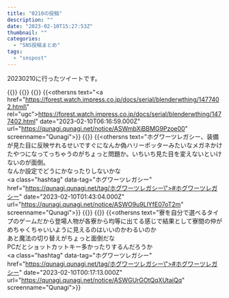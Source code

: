 ```yaml
---
title: "0210の投稿"
description: ""
date: "2023-02-10T15:27:53Z"
thumbnail: ""
categories:
  - "SNS投稿まとめ"
tags:
  - "snspost"
---
```

20230210に行ったツイートです。
<!--more-->
{{<othersns text="奏章プロローグDone<br/>さっさと終わって欲しい気持ちと当たったものに全力ベットして作品を出し続けて欲しい気持ちと" date="2023-02-10T10:13:43.000Z" url="https://qunagi.qunagi.net/notice/ASX7jPNGA8H6ukcfRY" screenname="Qunagi">}}
{{<othersns text="スキルツリーとかあるのか?<br/>ということはまだまだそのレベルの要素すら開放できてない進行度合いなんだな、自分" date="2023-02-10T09:06:45.000Z" url="https://qunagi.qunagi.net/notice/ASX1kstBJSef19sHFQ" screenname="Qunagi">}}
{{<othersns text="今日は最優先で投稿を集めるスクリプト、というか集めた後の処理を直す。<br/>週末は髪切って、火曜は親知らず抜く<br/>同じ歯に対する治療だから切り開き具合が前回とそう変わるとは思えないから腫れ方も変わらないだろうな。その点ちょっとナーバス" date="2023-02-10T09:01:21.000Z" url="https://qunagi.qunagi.net/notice/ASX1GxKeEHp46sS0Nk" screenname="Qunagi">}}
{{<othersns text="<a href=\"https://forest.watch.impress.co.jp/docs/serial/blenderwthing/1477402.html\" rel=\"ugc\">https://forest.watch.impress.co.jp/docs/serial/blenderwthing/1477402.html</a>" date="2023-02-10T06:16:59.000Z" url="https://qunagi.qunagi.net/notice/ASWmbXiBBMG9Pzoe00" screenname="Qunagi">}}
{{<othersns text="全投稿の中からフォローしてる人の投稿を数十件取り出す、って処理になるからそうなるか" date="2023-02-10T01:46:45.000Z" url="https://qunagi.qunagi.net/notice/ASWOUG5ltXexqTqQfw" screenname="Qunagi">}}
{{<othersns text="ホグワーツレガシー、装備が見た目に反映サれるせいですぐになんか偽ハリーポッターみたいなメガネかけたやつになってっちゃうのがちょっと問題か。いちいち見た目を変えないといけないのが面倒。<br/>なんか設定でどうにかなったりしないかな<br/><a class=\"hashtag\" data-tag=\"ホグワーツレガシー\" href=\"https://qunagi.qunagi.net/tag/ホグワーツレガシー\">#ホグワーツレガシー</a>" date="2023-02-10T01:43:04.000Z" url="https://qunagi.qunagi.net/notice/ASWO9u9LlYfE07oT2m" screenname="Qunagi">}}
{{<othersns text="というか&amp;ampみたいにHTMLのエスケープされてるから&quot;を気にしなくて大丈夫だと思ってそのまま突っ込んだのが問題か" date="2023-02-10T00:37:52.000Z" url="https://qunagi.qunagi.net/notice/ASWIL4Dk417shBo4sS" screenname="Qunagi">}}
{{<othersns text="pleroma、APIでハッシュタグ付きの投稿を取得するとHTMLのリンクが入った状態で取れるんだな<br/>ちょっと扱いを考えないといけないか" date="2023-02-10T00:28:21.000Z" url="https://qunagi.qunagi.net/notice/ASWHUOvQM1T3Yt7qWu" screenname="Qunagi">}}
{{<othersns text="寮を自分で選べるタイプのゲームだから登場人物が各寮から均等に出てる感じで結果として寮間の仲がめちゃくちゃいいように見えるのはいいのかわるいのか<br/>あと魔法の切り替えがちょっと面倒だな<br/>PCだとショットカットキー多かったりするんだろうか<br/><a class=\"hashtag\" data-tag=\"ホグワーツレガシー\" href=\"https://qunagi.qunagi.net/tag/ホグワーツレガシー\">#ホグワーツレガシー</a>" date="2023-02-10T00:17:13.000Z" url="https://qunagi.qunagi.net/notice/ASWGUrGOtQqXUtaiQq" screenname="Qunagi">}}
